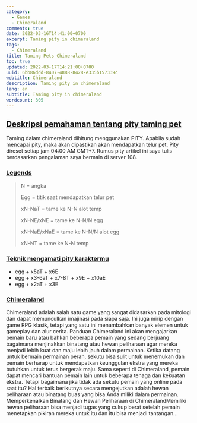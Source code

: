 ```yaml
---
category:
  - Games
  - Chimeraland
comments: true
date: 2022-03-16T14:41:00+0700
excerpt: Taming pity in chimeraland
tags:
  - Chimeraland
title: Taming Pets Chimeraland
toc: true
updated: 2022-03-17T14:21:00+0700
uuid: 6bb86ddd-8407-4888-8428-e335b157339c
webtitle: Chimeraland
description: Taming pity in chimeraland
lang: en
subtitle: Taming pity in chimeraland
wordcount: 305
---
```


<h2 id="deskripsi-pemahaman-tentang-pity-taming-pet" tabindex="-1"><a class="header-anchor" href="#deskripsi-pemahaman-tentang-pity-taming-pet">Deskripsi pemahaman tentang pity taming pet</a></h2>
<p>Taming dalam chimeraland dihitung menggunakan PITY.
Apabila sudah mencapai pity, maka akan dipastikan akan mendapatkan telur pet.
Pity direset setiap jam 04:00 AM GMT+7.
Rumus pity artikel ini saya tulis berdasarkan pengalaman saya bermain di server 108.</p>
<h3 id="legends" tabindex="-1"><a class="header-anchor" href="#legends">Legends</a></h3>
<blockquote>
<p>N = angka</p>
<p>Egg = titik saat mendapatkan telur pet</p>
<p>xN-NaT = tame ke N-N alot temp</p>
<p>xN-NE/xNE = tame ke N-N/N egg</p>
<p>xN-NaE/xNaE = tame ke N-N/N alot egg</p>
<p>xN-NT = tame ke N-N temp</p>
</blockquote>
<h3 id="teknik-mengamati-pity-karaktermu" tabindex="-1"><a class="header-anchor" href="#teknik-mengamati-pity-karaktermu">Teknik mengamati pity karaktermu</a></h3>
<ul>
<li>egg + x5aT + x6E</li>
<li>egg + x3-6aT + x7-8T + x9E + x10aE</li>
<li>egg + x2aT + x3E</li>
</ul>
<h3 id="chimeraland" tabindex="-1"><a class="header-anchor" href="#chimeraland">Chimeraland</a></h3>
<p>Chimeraland adalah salah satu game yang sangat didasarkan pada mitologi dan dapat memunculkan imajinasi pada siapa saja. Ini juga mirip dengan game RPG klasik, tetapi yang satu ini menambahkan banyak elemen untuk gameplay dan alur cerita. Panduan Chimeraland ini akan mengajarkan pemain baru atau bahkan beberapa pemain yang sedang berjuang bagaimana menjinakkan binatang atau hewan peliharaan agar mereka menjadi lebih kuat dan maju lebih jauh dalam permainan. Ketika datang untuk bermain permainan peran, sekutu bisa sulit untuk menemukan dan pemain berharap untuk mendapatkan keunggulan ekstra yang mereka butuhkan untuk terus bergerak maju. Sama seperti di Chimeraland, pemain dapat mencari bantuan pemain lain untuk beberapa tenaga dan kekuatan ekstra. Tetapi bagaimana jika tidak ada sekutu pemain yang online pada saat itu? Hal terbaik berikutnya secara mengejutkan adalah hewan peliharaan atau binatang buas yang bisa Anda miliki dalam permainan. Memperkenalkan Binatang dan Hewan Peliharaan di ChimeralandMemiliki hewan peliharaan bisa menjadi tugas yang cukup berat setelah pemain menetapkan pikiran mereka untuk itu dan itu bisa menjadi tantangan…</p>
